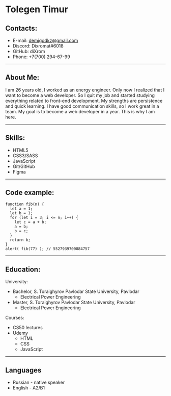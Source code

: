 # Tolegen Timur

## Contacts:

- E-mail: demigodkz@gmail.com
- Discord: Dixromat#6018
- GitHub: diXrom
- Phone: +7(700) 294-67-99

---

## About Me:

I am 26 years old, I worked as an energy engineer. Only now I realized that I want to become a web developer. So I quit my job and started studying everything related to front-end development. My strengths are persistence and quick learning. I have good communication skills, so I work great in a team. My goal is to become a web developer in a year. This is why I am here.

---

## Skills:
- HTML5
- CSS3/SASS
- JavaScript
- Git/GitHub
- Figma

---

## Code example:
```
function fib(n) {
  let a = 1;
  let b = 1;
  for (let i = 3; i <= n; i++) {
    let c = a + b;
    a = b;
    b = c;
  }
  return b;
}
alert( fib(77) ); // 5527939700884757
```

---

## Education:
University:
- Bachelor, S. Toraighyrov Pavlodar State University, Pavlodar 
    - Electrical Power Engineering
- Master, S. Toraighyrov Pavlodar State University, Pavlodar 
    - Electrical Power Engineering

Courses:
- CS50 lectures
- Udemy 
    - HTML
    - CSS
    - JavaScript

------

## Languages
- Russian - native speaker
- English - A2/B1
